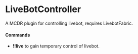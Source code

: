 # LiveBotController
A MCDR plugin for controlling livebot, requires LivebotFabric.

#### Commands
- **!!live** to gain temporary control of livebot.
